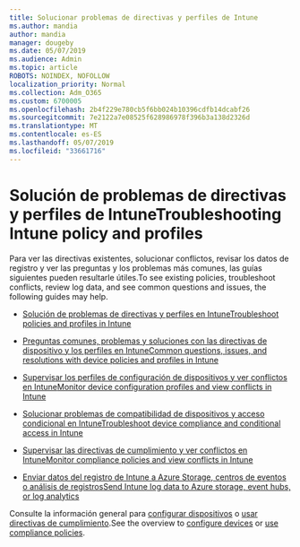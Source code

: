 ```yaml
---
title: Solucionar problemas de directivas y perfiles de Intune
ms.author: mandia
author: mandia
manager: dougeby
ms.date: 05/07/2019
ms.audience: Admin
ms.topic: article
ROBOTS: NOINDEX, NOFOLLOW
localization_priority: Normal
ms.collection: Adm_O365
ms.custom: 6700005
ms.openlocfilehash: 2b4f229e780cb5f6bb024b10396cdfb14dcabf26
ms.sourcegitcommit: 7e2122a7e08525f628986978f396b3a138d2326d
ms.translationtype: MT
ms.contentlocale: es-ES
ms.lasthandoff: 05/07/2019
ms.locfileid: "33661716"
---
```

# <a name="troubleshooting-intune-policy-and-profiles"></a><span data-ttu-id="55175-102">Solución de problemas de directivas y perfiles de Intune</span><span class="sxs-lookup"><span data-stu-id="55175-102">Troubleshooting Intune policy and profiles</span></span>

<span data-ttu-id="55175-103">Para ver las directivas existentes, solucionar conflictos, revisar los datos de registro y ver las preguntas y los problemas más comunes, las guías siguientes pueden resultarle útiles.</span><span class="sxs-lookup"><span data-stu-id="55175-103">To see existing policies, troubleshoot conflicts, review log data, and see common questions and issues, the following guides may help.</span></span>

- [<span data-ttu-id="55175-104">Solución de problemas de directivas y perfiles en Intune</span><span class="sxs-lookup"><span data-stu-id="55175-104">Troubleshoot policies and profiles in Intune</span></span>](https://docs.microsoft.com/intune/troubleshoot-policies-in-microsoft-intune)

- [<span data-ttu-id="55175-105">Preguntas comunes, problemas y soluciones con las directivas de dispositivo y los perfiles en Intune</span><span class="sxs-lookup"><span data-stu-id="55175-105">Common questions, issues, and resolutions with device policies and profiles in Intune</span></span>](https://docs.microsoft.com/intune/device-profile-troubleshoot)

- [<span data-ttu-id="55175-106">Supervisar los perfiles de configuración de dispositivos y ver conflictos en Intune</span><span class="sxs-lookup"><span data-stu-id="55175-106">Monitor device configuration profiles and view conflicts in Intune</span></span>](https://docs.microsoft.com/intune/device-profile-monitor)

- [<span data-ttu-id="55175-107">Solucionar problemas de compatibilidad de dispositivos y acceso condicional en Intune</span><span class="sxs-lookup"><span data-stu-id="55175-107">Troubleshoot device compliance and conditional access in Intune</span></span>](https://docs.microsoft.com/intune/troubleshoot-conditional-access)

- [<span data-ttu-id="55175-108">Supervisar las directivas de cumplimiento y ver conflictos en Intune</span><span class="sxs-lookup"><span data-stu-id="55175-108">Monitor compliance policies and view conflicts in Intune</span></span>](https://docs.microsoft.com/intune/compliance-policy-monitor)

- [<span data-ttu-id="55175-109">Enviar datos del registro de Intune a Azure Storage, centros de eventos o análisis de registros</span><span class="sxs-lookup"><span data-stu-id="55175-109">Send Intune log data to Azure storage, event hubs, or log analytics</span></span>](https://docs.microsoft.com/intune/review-logs-using-azure-monitor)

<span data-ttu-id="55175-110">Consulte la información general para [configurar dispositivos](https://docs.microsoft.com/intune/device-profiles) o [usar directivas de cumplimiento](https://docs.microsoft.com/intune/device-compliance-get-started).</span><span class="sxs-lookup"><span data-stu-id="55175-110">See the overview to [configure devices](https://docs.microsoft.com/intune/device-profiles) or [use compliance policies](https://docs.microsoft.com/intune/device-compliance-get-started).</span></span>
